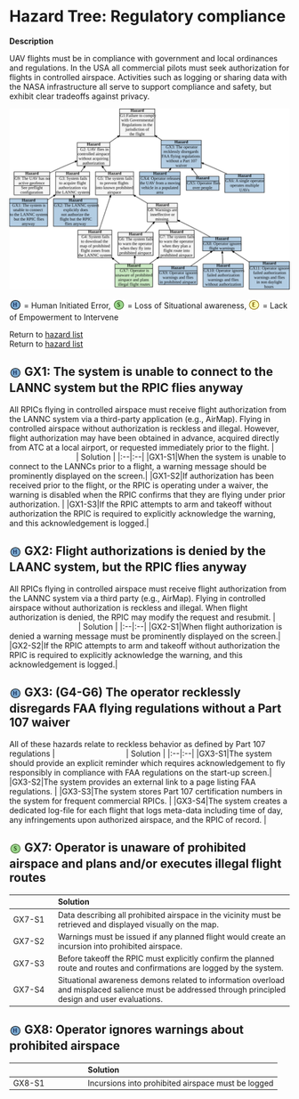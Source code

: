 # Hazard Tree: Regulatory compliance

**Description** 

UAV flights must be in compliance with government and local ordinances and regulations. In the USA all commercial pilots must seek authorization for flights in controlled airspace. Activities such as logging or sharing data with the NASA infrastructure all serve to support compliance and safety, but exhibit clear tradeoffs against privacy. 


[![](figures/regulations.svg)](#)


<sub>![](icons/h-icon.PNG)</sub> = Human Initiated Error, <sub>![](icons/s-icon.PNG)</sub> = Loss of Situational awareness, <sub>![](icons/e-icon.PNG)</sub> = Lack of Empowerment to Intervene

Return to [hazard list](../README.md)<br>Return to [hazard list](../README.md)<br>

## <a name="GX1"> <sub>![](icons/h-icon.PNG)</sub> GX1: The system is unable to connect to the LANNC system but the RPIC flies anyway 
  
All RPICs flying in controlled airspace must receive flight authorization from the LANNC system via a third-party application (e.g., AirMap). Flying in controlled airspace without authorization is reckless and illegal.  However, flight authorization may have been obtained in advance, acquired directly from ATC at a local airport, or requested immediately prior to the flight. 
|<img width=120/>| Solution |
|:--|:--|
|GX1-S1|When the system is unable to connect to the LANNCs prior to a flight, a warning message should be prominently displayed on the screen.| 
|GX1-S2|If authorization has been received prior to the flight, or the RPIC is operating under a waiver, the warning is disabled when the RPIC confirms that they are flying under prior authorization. |
|GX1-S3|If the RPIC attempts to arm and takeoff without authorization the RPIC is required to explicitly acknowledge the warning, and this acknowledgement is logged.|

## <a name="GX2"> <sub>![](icons/h-icon.PNG)</sub> GX2: Flight authorizations is denied by the LAANC system, but the RPIC flies anyway 
All RPICs flying in controlled airspace must receive flight authorization from the LANNC system via a third party (e.g., AirMap).  Flying in controlled airspace without authorization is reckless and illegal.  When flight authorization is denied, the RPIC may modify the request and resubmit. 
| <img width=120/> | Solution |
|:--|:--|
|GX2-S1|When flight authorization is denied a warning message must be prominently displayed on the screen.| 
|GX2-S2|If the RPIC attempts to arm and takeoff without authorization the RPIC is required to explicitly acknowledge the warning, and this acknowledgement is logged.|

## <a name="GX3"> <sub>![](icons/h-icon.PNG)</sub> GX3: (G4-G6) The operator recklessly disregards FAA flying regulations without a Part 107 waiver
All of these hazards relate to reckless behavior as defined by Part 107 regulations
|  <img width=120/> | Solution |
|:--|:--|
|GX3-S1|The system should provide an explicit reminder which requires acknowledgement to fly responsibly in compliance with FAA regulations on the start-up screen.|
|GX3-S2|The system provides an external link to a page listing FAA regulations. |
|GX3-S3|The system stores Part 107 certification numbers in the system for frequent commercial RPICs. |
|GX3-S4|The system creates a dedicated log-file for each flight that logs meta-data including time of day, any infringements upon authorized airspace, and the RPIC of record. |

## <a name="GX7"> <sub>![](icons/s-icon.PNG)</sub> GX7: Operator is unaware of prohibited airspace and plans and/or executes illegal flight routes
| <img width=120/>  | Solution |
|:--|:--|
|GX7-S1|Data describing all prohibited airspace in the vicinity must be retrieved and displayed visually on the map. |
|GX7-S2|Warnings must be issued if any planned flight would create an incursion into prohibited airspace. |
|GX7-S3|Before takeoff the RPIC must explicitly confirm the planned route and routes and confirmations are logged by the system. |
|GX7-S4|Situational awareness demons related to information overload and misplaced salience must be addressed through principled design and user evaluations. |

## <a name="GX8"> <sub>![](icons/h-icon.PNG)</sub> GX8: Operator ignores warnings about prohibited airspace 
| <img width=120/>  | Solution |
|:--|:--|
|GX8-S1|Incursions into prohibited airspace must be logged|


